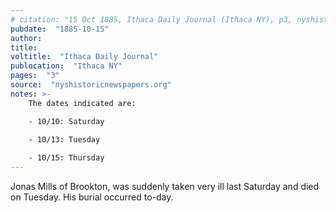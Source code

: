 ```yaml
---
# citation: "15 Oct 1885, Ithaca Daily Journal (Ithaca NY), p3, nyshistoricnewspapers.org"
pubdate:  "1885-10-15"
author: 
title: 
voltitle:  "Ithaca Daily Journal"
publocation:  "Ithaca NY"
pages:  "3"
source:  "nyshistoricnewspapers.org"
notes: >-
    The dates indicated are:

    - 10/10: Saturday

    - 10/13: Tuesday
    
    - 10/15: Thursday
---
```

Jonas Mills of Brookton, was suddenly taken very ill last Saturday and died on Tuesday. His burial occurred to-day.
